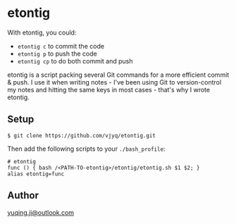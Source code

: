 # etontig

With etontig, you could:
- `etontig c` to commit the code
- `etontig p` to push the code 
- `etontig cp` to do both commit and push

etontig is a script packing several Git commands for a more efficient commit & push. 
I use it when writing notes - I've been using Git to version-control my notes and hitting the same keys in most cases - that's why I wrote etontig.  

## Setup
```
$ git clone https://github.com/vjyq/etontig.git 
```

Then add the following scripts to your `./bash_profile`:
```
# etontig
func () { bash /<PATH-TO-etontig>/etontig/etontig.sh $1 $2; }
alias etontig=func
```

## Author
yuqing.ji@outlook.com